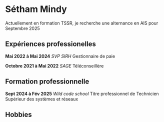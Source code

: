 # Sétham Mindy
Actuellement en formation TSSR, je recherche une alternance en AIS pour Septembre 2025

## Expériences professionelles
**Mai 2022 à Mai 2024** _SVP SIRH_
Gestionnaire de paie

**Octobre 2021 à Mai 2022** _SAGE_
Téléconseillère

## Formation professionnelle

**Sept 2024 à Fév 2025** _Wild code school_
Titre professionnel de Technicien Supérieur des systèmes et réseaux

## Hobbies

